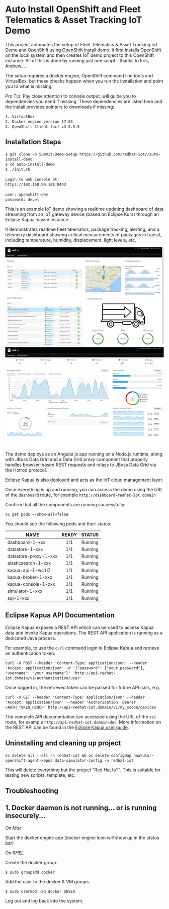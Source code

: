 Auto Install OpenShift and Fleet Telematics & Asset Tracking IoT Demo
==================================================
This project automates the setup of Fleet Telematics & Asset Tracking IoT Demo and OpenShift using [OpenShift install demo](https://github.com/redhatdemocentral/ocp-install-demo). It first installs OpenShift on the local system and then creates IoT demo project to this OpenShift instance. All of this is done by running just one script - thanks to Eric, Andrew....

The setup requires a docker engine, OpenShift command line tools and VirtualBox, but these checks happen when you run the
installation and point you to what is missing.

Pro Tip: Pay close attention to conosle output, will guide you to dependencies you need if missing. These dependencies are 
listed here and the install provides pointers to downloads if missing:

   ```
   1. VirtualBox
   2. Docker engine version 17.03
   3. OpenShift Client (oc) v3.5.5.5
   ```


Installation Steps
-----------------------
```
$ git clone -b Summit-Demo-Setup https://github.com/redhat-iot//auto-install-demo
$ cd auto-install-demo
$ ./init.sh

Login to web console at: 
https://192.168.99.101:8443
 
user: openshift-dev                
password: devel  

```

This is an example IoT demo showing a realtime updating dashboard of data streaming from an
IoT gateway device (based on Eclipse Kura) through an Eclipse Kapua-based instance.

It demonstrates realtime fleet telematics, package tracking, alerting, and a telemetry dashboard showing critical measurements of packages in transit,
including temperature, humidity, displacement, light levels, etc.

![Dashboard Screenshot](docs/screenshots/fleet.png "Dashboard Screenshot")
![Dashboard Screenshot](docs/screenshots/exec.png "Exec Dashboard Screenshot")


The demo deploys as an Angular.js app running on a Node.js runtime, along with JBoss Data Grid and a Data Grid
proxy component that properly handles browser-based REST requests and relays to JBoss Data Grid via the Hotrod
protocol.

Eclipse Kapua is also deployed and acts as the IoT cloud management layer.

Once everything is up and running, you can access the demo using the URL of the `dashboard` route,
for example `http://dashboard-redhat-iot.domain`

Confirm that all the components are running successfully:

```
oc get pods --show-all=false
```
You should see the following pods and their status:

|NAME                 |   READY     | STATUS  |
|---------------------|:-----------:|:-------:|
|dashboard-1-xxx      |    1/1      | Running |
|datastore-1-xxx      |    1/1      | Running |
|datastore-proxy-1-xxx|    1/1      | Running |
|elasticsearch-1-xxx  |    1/1      | Running |
|kapua-api-1-wc1l7    |    1/1      | Running |
|kapua-broker-1-xxx   |    1/1      | Running |
|kapua-console-1-xxx  |    1/1      | Running |
|simulator-1-xxx      |    1/1      | Running |
|sql-1-xxx            |    1/1      | Running |

Eclipse Kapua API Documentation
-------------------------------
Eclipse Kapua exposes a REST API which can be used to access Kapua data and invoke Kapua operations. The REST API application is running as a dedicated Java process.

For example, to use the `curl` command login to Eclipse Kapua and retrieve an authentication token:

```
curl -X POST --header 'Content-Type: application/json' --header 'Accept: application/json' -d '{"password": ["your_password"], "username": "your_username"}' 'http://api-redhat-iot.domain/v1/authentication/user'
```

Once logged in, the retrieved token can be passed for future API calls, e.g.

```
curl -X GET --header 'Content-Type: application/json' --header 'Accept: application/json' --header 'Authorization: Bearer <AUTH_TOKEN_HERE>' http://api-redhat-iot.domain/v1/my_scope/devices
```

The complete API documentation can accessed using the URL of the `api` route, for example `http://api-redhat-iot.domain/doc`. More information on the REST API can be found in the [Eclipse Kapua user guide](http://download.eclipse.org/kapua/docs/develop/user-manual/en/rest.html).

Uninstalling and cleaning up project
------------------------------------
```
oc delete all --all -n redhat-iot && oc delete configmap hawkular-openshift-agent-kapua data-simulator-config -n redhat-iot
```
This will delete everything but the project "Red Hat IoT". This is suitable for testing new scripts, template,
etc.

Troubleshooting
---------------

## 1. Docker daemon is not running... or is running insecurely...

*On Mac*

Start the docker engine app (docker engine icon will show up in the status bar)
 
*On RHEL*

Create the docker group.
```
$ sudo groupadd docker
```

Add the user to the docker & VM groups.
```
$ sudo usermod -aG docker $USER
```
Log out and log back into the system.


